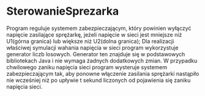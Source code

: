 # SterowanieSprezarka
Program reguluje systemem zabezpieczającym,  który powinien wyłączyć napięcie zasilające sprężarkę,  jeżeli napięcie w sieci jest mniejsze niż U1(górna granica) lub większe niż U2(dolna granica);
Dla realizacji właściwej symulacji wahania napięcia w sieci program wykorzystuje generator liczb losowych.
Generator ten znajduje się w podstawowych bibliotekach Java i nie wymaga żadnych dodatkowych zmian.
W przypadku chwilowego zaniku napięcia sieci program wysteruje systemem zabezpieczającym tak, aby ponowne włączenie zasilania sprężarki nastąpiło nie wcześniej niż po upływie t sekund liczonych od pojawienia się zaniku napięcia sieci. 
